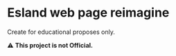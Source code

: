# Esland web page reimagine

Create for educational proposes only.

:warning: **This project is not Official.**
